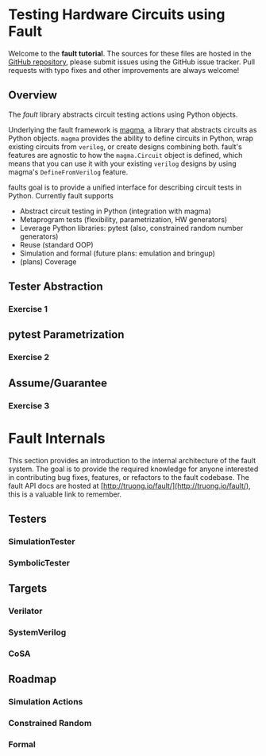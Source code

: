 # Testing Hardware Circuits using Fault

Welcome to the **fault tutorial**. The sources for these files are hosted in
the [GitHub
repository](https://github.com/leonardt/fault/tree/master/tutorial), please
submit issues using the GitHub issue tracker.  Pull requests with typo fixes
and other improvements are always welcome!

## Overview
The *fault* library abstracts circuit testing actions using Python objects.

Underlying the fault framework is
[magma](https://github.com/phanrahan/magma), a library that abstracts circuits
as Python objects.  `magma` provides the ability to define circuits in Python,
wrap existing circuits from `verilog`, or create designs combining both.
fault's features are agnostic to how the `magma.Circuit` object is defined,
which means that you can use it with your existing `verilog` designs by using
magma's `DefineFromVerilog` feature.

faults goal is to provide a unified interface for describing circuit tests
in Python.  Currently fault supports 

* Abstract circuit testing in Python (integration with magma)
* Metaprogram tests (flexibility, parametrization, HW generators)
* Leverage Python libraries: pytest (also, constrained random number generators)
* Reuse (standard OOP)
* Simulation and formal (future plans: emulation and bringup)
* (plans) Coverage

## Tester Abstraction
### Exercise 1

## pytest Parametrization
### Exercise 2

## Assume/Guarantee
### Exercise 3

# Fault Internals
This section provides an introduction to the internal architecture of the fault
system.  The goal is to provide the required knowledge for anyone interested in
contributing bug fixes, features, or refactors to the fault codebase.  The
fault API docs are hosted at
[http://truong.io/fault/](http://truong.io/fault/), this is a valuable link to
remember.

## Testers
### SimulationTester
### SymbolicTester

## Targets
### Verilator
### SystemVerilog
### CoSA

## Roadmap
### Simulation Actions
### Constrained Random
### Formal
